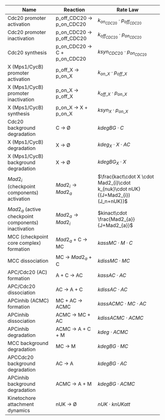 | **Name**                                  | **Reaction**                 | **Rate Law**                                                                                      |
|-------------------------------------------|------------------------------|---------------------------------------------------------------------------------------------------|
| Cdc20 promoter activation                 | p_off_CDC20 → p_on_CDC20     | $k_{on_{CDC20}}\cdot p_{off_{CDC20}}$                                                               |
| Cdc20 promoter inactivation               | p_on_CDC20 → p_off_CDC20     | $k_{off_{CDC20}}\cdot p_{on_{CDC20}}$                                                               |
| Cdc20 synthesis                           | p_on_CDC20 → C + p_on_CDC20  | $ksyn_{CDC20}\cdot p_{on_{CDC20}}$                                                                   |
| X (Mps1/CycB) promoter activation                  | p_off_X → p_on_X             | $k_{on\_X}\cdot p_{off\_X}$                                                                       |
| X (Mps1/CycB) promoter inactivation                | p_on_X → p_off_X             | $k_{off\_X}\cdot p_{on\_X}$                                                                       |
| X (Mps1/CycB) synthesis                            | p_on_X → X + p_on_X          | $ksyn_{X}\cdot p_{on\_X}$                                                                         |
| Cdc20 background degradation              | C → Ø                        | $kdegBG\cdot C$                                                                                   |
| X (Mps1/CycB) degradation                      | X → Ø                     | $kdeg_{X} \cdot X\cdot AC$                                                                    |
| X (Mps1/CycB) background degradation           | X → Ø                     | $kdegBG_{X}\cdot X$                                                                           |
| $Mad2_{i}$ (checkpoint components) activation      | $Mad2_{i} → Mad2_{a}$                       | $\frac{kact\cdot X \cdot Mad2_{i}\cdot k_{nuk}\cdot nUK}{(J+Mad2_{i})(J_n+nUK)}$                               |
| $Mad2_{a}$ (active checkpoint components) inactivation | $Mad2_{a} → Mad2_{i}$                   | $kinact\cdot \frac{Mad2_{a}}{J+Mad2_{a}}$                                                                   |
| MCC (checkpoint core complex) formation   | $Mad2_a$ + C → MC                  | $kassMC\cdot M\cdot C$                                                                            |
| MCC dissociation                          | MC → $Mad2_a$ + C                  | $kdissMC\cdot MC$                                                                                 |
| APC/Cdc20 (AC) formation                  | A + C → AC                   | $kassAC\cdot AC$                                                                                  |
| APC/Cdc20 dissociation                    | AC → A + C                   | $kdissAC\cdot AC$                                                                                 |
| APCinhib (ACMC) formation                 | MC + AC → ACMC               | $kassACMC\cdot MC\cdot AC$                                                                        |
| APCinhib dissociation                     | ACMC → MC + AC               | $kdissACMC\cdot ACMC$                                                                             |
| APCinhib degradation                      | ACMC → A + C + M             | $kdeg\cdot ACMC$                                                                                  |
| MCC background degradation                | MC → M                       | $kdegBG\cdot MC$                                                                                  |
| APCCdc20 background degradation           | AC → A                       | $kdegBG\cdot AC$                                                                                  |
| APCinhib background degradation           | ACMC → A + M                 | $kdegBG\cdot ACMC$                                                                                |
| Kinetochore attachment dynamics           | nUK → Ø                      | $nUK\cdot knUKatt$                                                                                |


